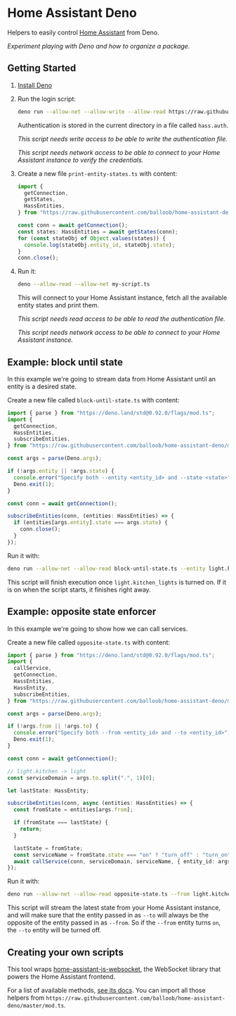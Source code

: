 # Home Assistant Deno

Helpers to easily control [Home Assistant](https://www.home-assistant.io/) from
Deno.

_Experiment playing with Deno and how to organize a package._

## Getting Started

1. [Install Deno](https://deno.land/#installation)
2. Run the login script:

   ```bash
   deno run --allow-net --allow-write --allow-read https://raw.githubusercontent.com/balloob/home-assistant-deno/master/login.ts
   ```

   Authentication is stored in the current directory in a file called
   `hass.auth`.

   _This script needs write access to be able to write the authentication file._

   _This script needs network access to be able to connect to your Home
   Assistant instance to verify the credentials._

3. Create a new file `print-entity-states.ts` with content:

   ```ts
   import {
     getConnection,
     getStates,
     HassEntities,
   } from "https://raw.githubusercontent.com/balloob/home-assistant-deno/master/mod.ts";

   const conn = await getConnection();
   const states: HassEntities = await getStates(conn);
   for (const stateObj of Object.values(states)) {
     console.log(stateObj.entity_id, stateObj.state);
   }
   conn.close();
   ```

4. Run it:

   ```bash
   deno --allow-read --allow-net my-script.ts
   ```

   This will connect to your Home Assistant instance, fetch all the available
   entity states and print them.

   _This script needs read access to be able to read the authentication file._

   _This script needs network access to be able to connect to your Home
   Assistant instance._

## Example: block until state

In this example we're going to stream data from Home Assistant until an entity
is a desired state.

Create a new file called `block-until-state.ts` with content:

```ts
import { parse } from "https://deno.land/std@0.92.0/flags/mod.ts";
import {
  getConnection,
  HassEntities,
  subscribeEntities,
} from "https://raw.githubusercontent.com/balloob/home-assistant-deno/master/mod.ts";

const args = parse(Deno.args);

if (!args.entity || !args.state) {
  console.error("Specify both --entity <entity_id> and --state <state>");
  Deno.exit(1);
}

const conn = await getConnection();

subscribeEntities(conn, (entities: HassEntities) => {
  if (entities[args.entity].state === args.state) {
    conn.close();
  }
});
```

Run it with:

```bash
deno run --allow-net --allow-read block-until-state.ts --entity light.kitchen_lights --state on
```

This script will finish execution once `light.kitchen_lights` is turned on. If
it is on when the script starts, it finishes right away.

## Example: opposite state enforcer

In this example we're going to show how we can call services.

Create a new file called `opposite-state.ts` with content:

```ts
import { parse } from "https://deno.land/std@0.92.0/flags/mod.ts";
import {
  callService,
  getConnection,
  HassEntities,
  HassEntity,
  subscribeEntities,
} from "https://raw.githubusercontent.com/balloob/home-assistant-deno/master/mod.ts";

const args = parse(Deno.args);

if (!args.from || !args.to) {
  console.error("Specify both --from <entity_id> and --to <entity_id>");
  Deno.exit(1);
}

const conn = await getConnection();

// light.kitchen -> light
const serviceDomain = args.to.split(".", 1)[0];

let lastState: HassEntity;

subscribeEntities(conn, async (entities: HassEntities) => {
  const fromState = entities[args.from];

  if (fromState === lastState) {
    return;
  }

  lastState = fromState;
  const serviceName = fromState.state === "on" ? "turn_off" : "turn_on";
  await callService(conn, serviceDomain, serviceName, { entity_id: args.to });
});
```

Run it with:

```bash
deno run --allow-net --allow-read opposite-state.ts --from light.kitchen_lights --to light.bed_lights
```

This script will stream the latest state from your Home Assistant instance, and
will make sure that the entity passed in as `--to` will always be the opposite
of the entity passed in as `--from`. So if the `--from` entity turns `on`, the
`--to` entity will be turned off.

## Creating your own scripts

This tool wraps
[home-assistant-js-websocket](https://github.com/home-assistant/home-assistant-js-websocket/),
the WebSocket library that powers the Home Assistant frontend.

For a list of available methods,
[see its docs](https://github.com/home-assistant/home-assistant-js-websocket/#entities).
You can import all those helpers from
`https://raw.githubusercontent.com/balloob/home-assistant-deno/master/mod.ts`.

